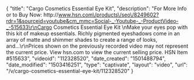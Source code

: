 {
    "title": "Cargo Cosmetics Essential Eye Kit",
    "description": "For More Info or to Buy Now: http:\/\/www.hsn.com\/products\/seo\/8249602?rdr=1&sourceid=youtube&cm_mmc=Social-_-Youtube-_-ProductVideo-_-515633\r\nCargo Cosmetics Essential Eye Kit \nMake your eyes pop with this kit of makeup essentials. Richly pigmented eyeshadows come in an array of matte and shimmer shades to create a range of looks, and...\r\nPrices shown on the previously recorded video may not represent the current price.  View hsn.com to view the current selling price. HSN Item #515633",
    "videoid": "112328520",
    "date_created": "1501488794",
    "date_modified": "1503416251",
    "type": "captivate",
    "layout": "video",
    "url": "\/v\/cargo-cosmetics-essential-eye-kit\/112328520"
}